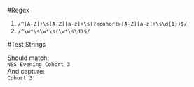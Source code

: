 #Regex

1. `/^[A-Z]+\s[A-Z][a-z]+\s(?<cohort>[A-Z][a-z]+\s\d{1})$/`
2. `/^\w*\s\w*\s(\w*\s\d)$/`

#Test Strings

Should match:   
`NSS Evening Cohort 3`  
And capture:  
`Cohort 3`